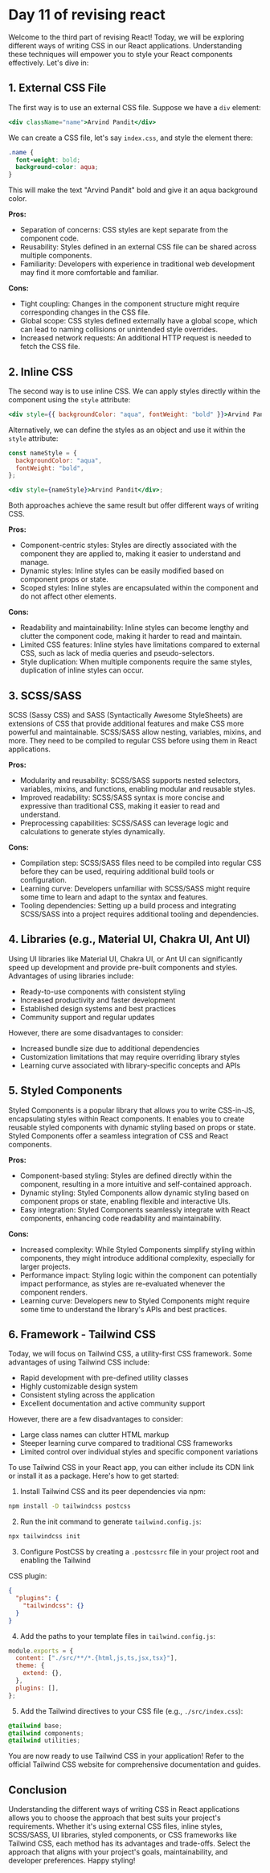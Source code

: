 # Day 11 of revising react

Welcome to the third part of revising React! Today, we will be exploring different ways of writing CSS in our React applications. Understanding these techniques will empower you to style your React components effectively. Let's dive in:

## 1. External CSS File

The first way is to use an external CSS file. Suppose we have a `div` element:

```jsx
<div className="name">Arvind Pandit</div>
```

We can create a CSS file, let's say `index.css`, and style the element there:

```css
.name {
  font-weight: bold;
  background-color: aqua;
}
```

This will make the text "Arvind Pandit" bold and give it an aqua background color.

**Pros:**

- Separation of concerns: CSS styles are kept separate from the component code.
- Reusability: Styles defined in an external CSS file can be shared across multiple components.
- Familiarity: Developers with experience in traditional web development may find it more comfortable and familiar.

**Cons:**

- Tight coupling: Changes in the component structure might require corresponding changes in the CSS file.
- Global scope: CSS styles defined externally have a global scope, which can lead to naming collisions or unintended style overrides.
- Increased network requests: An additional HTTP request is needed to fetch the CSS file.

## 2. Inline CSS

The second way is to use inline CSS. We can apply styles directly within the component using the `style` attribute:

```jsx
<div style={{ backgroundColor: "aqua", fontWeight: "bold" }}>Arvind Pandit</div>
```

Alternatively, we can define the styles as an object and use it within the `style` attribute:

```jsx
const nameStyle = {
  backgroundColor: "aqua",
  fontWeight: "bold",
};

<div style={nameStyle}>Arvind Pandit</div>;
```

Both approaches achieve the same result but offer different ways of writing CSS.

**Pros:**

- Component-centric styles: Styles are directly associated with the component they are applied to, making it easier to understand and manage.
- Dynamic styles: Inline styles can be easily modified based on component props or state.
- Scoped styles: Inline styles are encapsulated within the component and do not affect other elements.

**Cons:**

- Readability and maintainability: Inline styles can become lengthy and clutter the component code, making it harder to read and maintain.
- Limited CSS features: Inline styles have limitations compared to external CSS, such as lack of media queries and pseudo-selectors.
- Style duplication: When multiple components require the same styles, duplication of inline styles can occur.

## 3. SCSS/SASS

SCSS (Sassy CSS) and SASS (Syntactically Awesome StyleSheets) are extensions of CSS that provide additional features and make CSS more powerful and maintainable. SCSS/SASS allow nesting, variables, mixins, and more. They need to be compiled to regular CSS before using them in React applications.

**Pros:**

- Modularity and reusability: SCSS/SASS supports nested selectors, variables, mixins, and functions, enabling modular and reusable styles.
- Improved readability: SCSS/SASS syntax is more concise and expressive than traditional CSS, making it easier to read and understand.
- Preprocessing capabilities: SCSS/SASS can leverage logic and calculations to generate styles dynamically.

**Cons:**

- Compilation step: SCSS/SASS files need to be compiled into regular CSS before they can be used, requiring additional build tools or configuration.
- Learning curve: Developers unfamiliar with SCSS/SASS might require some time to learn and adapt to the syntax and features.
- Tooling dependencies: Setting up a build process and integrating SCSS/SASS into a project requires additional tooling and dependencies.

## 4. Libraries (e.g., Material UI, Chakra UI, Ant UI)

Using UI libraries like Material UI, Chakra UI, or Ant UI can significantly speed up development and provide pre-built components and styles. Advantages of using libraries include:

- Ready-to-use components with consistent styling
- Increased productivity and faster development
- Established design systems and best practices
- Community support and regular updates

However, there are some disadvantages to consider:

- Increased bundle size due to additional dependencies
- Customization limitations that may require overriding library styles
- Learning curve associated with library-specific concepts and APIs

## 5. Styled Components

Styled Components is a popular library that allows you to write CSS-in-JS, encapsulating styles within React components. It enables you to create reusable styled components with dynamic styling based on props or state. Styled Components offer a seamless integration of CSS and React components.

**Pros:**

- Component-based styling: Styles are defined directly within the component, resulting in a more intuitive and self-contained approach.
- Dynamic styling: Styled Components allow dynamic styling based on component props or state, enabling flexible and interactive UIs.
- Easy integration: Styled Components seamlessly integrate with React components, enhancing code readability and maintainability.

**Cons:**

- Increased complexity: While Styled Components simplify styling within components, they might introduce additional complexity, especially for larger projects.
- Performance impact: Styling logic within the component can potentially impact performance, as styles are re-evaluated whenever the component renders.
- Learning curve: Developers new to Styled Components might require some time to understand the library's APIs and best practices.

## 6. Framework - Tailwind CSS

Today, we will focus on Tailwind CSS, a utility-first CSS framework. Some advantages of using Tailwind CSS include:

- Rapid development with pre-defined utility classes
- Highly customizable design system
- Consistent styling across the application
- Excellent documentation and active community support

However, there are a few disadvantages to consider:

- Large class names can clutter HTML markup
- Steeper learning curve compared to traditional CSS frameworks
- Limited control over individual styles and specific component variations

To use Tailwind CSS in your React app, you can either include its CDN link or install it as a package. Here's how to get started:

1. Install Tailwind CSS and its peer dependencies via npm:

```bash
npm install -D tailwindcss postcss
```

2. Run the init command to generate `tailwind.config.js`:

```bash
npx tailwindcss init
```

3. Configure PostCSS by creating a `.postcssrc` file in your project root and enabling the Tailwind

CSS plugin:

```json
{
  "plugins": {
    "tailwindcss": {}
  }
}
```

4. Add the paths to your template files in `tailwind.config.js`:

```javascript
module.exports = {
  content: ["./src/**/*.{html,js,ts,jsx,tsx}"],
  theme: {
    extend: {},
  },
  plugins: [],
};
```

5. Add the Tailwind directives to your CSS file (e.g., `./src/index.css`):

```css
@tailwind base;
@tailwind components;
@tailwind utilities;
```

You are now ready to use Tailwind CSS in your application! Refer to the official Tailwind CSS website for comprehensive documentation and guides.

## Conclusion

Understanding the different ways of writing CSS in React applications allows you to choose the approach that best suits your project's requirements. Whether it's using external CSS files, inline styles, SCSS/SASS, UI libraries, styled components, or CSS frameworks like Tailwind CSS, each method has its advantages and trade-offs. Select the approach that aligns with your project's goals, maintainability, and developer preferences. Happy styling!
